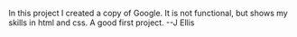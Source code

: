 In this project I created a copy of Google.
It is not functional, but shows my skills in html and css. A good first project.
--J Ellis